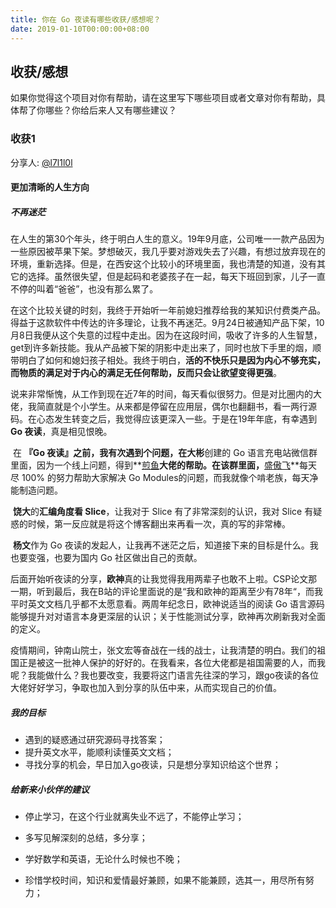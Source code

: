 ```yaml
---
title: 你在 Go 夜读有哪些收获/感想呢？
date: 2019-01-10T00:00:00+08:00
---
```


## 收获/感想

如果你觉得这个项目对你有帮助，请在这里写下哪些项目或者文章对你有帮助，具体帮了你哪些？你给后来人又有哪些建议？

### 收获1

分享人:  [@l7l1l0l](https://github.com/l7l1l0l)

#### 更加清晰的人生方向

##### 不再迷茫

​		在人生的第30个年头，终于明白人生的意义。19年9月底，公司唯一一款产品因为一些原因被苹果下架。梦想破灭，我几乎要对游戏失去了兴趣，有想过放弃现在的环境，重新选择。但是，在西安这个比较小的环境里面，我也清楚的知道，没有其它的选择。虽然很失望，但是起码和老婆孩子在一起，每天下班回到家，儿子一直不停的叫着“爸爸”，也没有那么累了。

​		在这个比较关键的时刻，我终于开始听一年前媳妇推荐给我的某知识付费类产品。得益于这款软件中传达的许多理论，让我不再迷茫。9月24日被通知产品下架，10月8日我便从这个失意的过程中走出。因为在这段时间，吸收了许多的人生智慧，get到许多新技能。我从产品被下架的阴影中走出来了，同时也放下手里的烟，顺带明白了如何和媳妇孩子相处。我终于明白，**活的不快乐只是因为内心不够充实，而物质的满足对于内心的满足无任何帮助，反而只会让欲望变得更强**。		

​		说来非常惭愧，从工作到现在近7年的时间，每天看似很努力。但是对比圈内的大佬，我简直就是个小学生。从来都是停留在应用层，偶尔也翻翻书，看一两行源码。在心态发生转变之后，我觉得应该更深入一些。于是在19年年底，有幸遇到**Go 夜读**，真是相见恨晚。

​		在 **『Go 夜读』**之前，我有次遇到个问题，在**大彬**创建的 Go 语言充电站微信群里面，因为一个线上问题，得到**[煎鱼](https://github.com/eddycjy)**大佬的帮助。在该群里面，**[盛傲飞](https://github.com/aofei)**每天尽 100% 的努力帮助大家解决 Go Modules的问题，而我就像个啃老族，每天净能制造问题。

​		**饶大**的**汇编角度看 Slice**，让我对于 Slice 有了非常深刻的认识，我对 Slice 有疑惑的时候，第一反应就是将这个博客翻出来再看一次，真的写的非常棒。

​		**杨文**作为 Go 夜读的发起人，让我再不迷茫之后，知道接下来的目标是什么。我也要变强，也要为国内 Go 社区做出自己的贡献。

​		后面开始听夜读的分享，**欧神**真的让我觉得我用两辈子也敢不上啦。CSP论文那一期，听到最后，我在B站的评论里面说的是“我和欧神的距离至少有78年“，而我平时英文文档几乎都不太愿意看。两周年纪念日，欧神说适当的阅读 Go 语言源码能够提升对对语言本身更深层的认识；关于性能测试分享，欧神再次刷新我对全面的定义。

​		疫情期间，钟南山院士，张文宏等奋战在一线的战士，让我清楚的明白。我们的祖国正是被这一批神人保护的好好的。在我看来，各位大佬都是祖国需要的人，而我呢？我能做什么？我也要改变，我要将这门语言先往深的学习，跟go夜读的各位大佬好好学习，争取也加入到分享的队伍中来，从而实现自己的价值。

##### 我的目标

- 遇到的疑惑通过研究源码寻找答案；
- 提升英文水平，能顺利读懂英文文档；
- 寻找分享的机会，早日加入go夜读，只是想分享知识给这个世界；

##### 给新来小伙伴的建议

- 停止学习，在这个行业就离失业不远了，不能停止学习；
- 多写见解深刻的总结，多分享；

- 学好数学和英语，无论什么时候也不晚；
- 珍惜学校时间，知识和爱情最好兼顾，如果不能兼顾，选其一，用尽所有努力；
